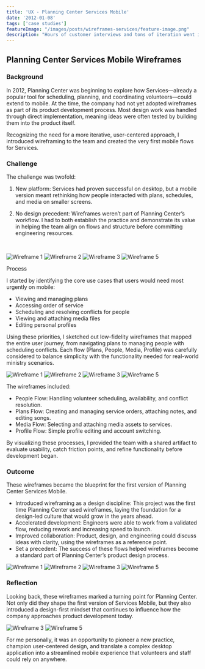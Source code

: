 ```yaml
---
title: 'UX - Planning Center Services Mobile'
date: '2012-01-08'
tags: ['case studies']
featureImage: "/images/posts/wireframes-services/feature-image.png"
description: "Hours of customer interviews and tons of iteration went into this complex ux flow."
---
```



## Planning Center Services Mobile Wireframes

### Background

In 2012, Planning Center was beginning to explore how Services—already a popular tool for scheduling, planning, and coordinating volunteers—could extend to mobile. At the time, the company had not yet adopted wireframes as part of its product development process. Most design work was handled through direct implementation, meaning ideas were often tested by building them into the product itself.

Recognizing the need for a more iterative, user-centered approach, I introduced wireframing to the team and created the very first mobile flows for Services.


### Challenge

The challenge was twofold:

1. New platform: Services had proven successful on desktop, but a mobile version meant rethinking how people interacted with plans, schedules, and media on smaller screens.

2. No design precedent: Wireframes weren’t part of Planning Center’s workflow. I had to both establish the practice and demonstrate its value in helping the team align on flows and structure before committing engineering resources.

<br>

![Wireframe 1](/images/posts/wireframes-services/wire-1.png)
![Wireframe 2](/images/posts/wireframes-services/wire-2.png)
![Wireframe 3](/images/posts/wireframes-services/wire-3.png)
![Wireframe 5](/images/posts/wireframes-services/wire-4.png)

Process

I started by identifying the core use cases that users would need most urgently on mobile:

- Viewing and managing plans
- Accessing order of service
- Scheduling and resolving conflicts for people
- Viewing and attaching media files
- Editing personal profiles

Using these priorities, I sketched out low-fidelity wireframes that mapped the entire user journey, from navigating plans to managing people with scheduling conflicts. Each flow (Plans, People, Media, Profile) was carefully considered to balance simplicity with the functionality needed for real-world ministry scenarios.

![Wireframe 1](/images/posts/wireframes-services/wire-5.png)
![Wireframe 2](/images/posts/wireframes-services/wire-6.png)
![Wireframe 3](/images/posts/wireframes-services/wire-7.png)
![Wireframe 5](/images/posts/wireframes-services/wire-8.png)

The wireframes included:

- People Flow: Handling volunteer scheduling, availability, and conflict resolution.
- Plans Flow: Creating and managing service orders, attaching notes, and editing songs.
- Media Flow: Selecting and attaching media assets to services.
- Profile Flow: Simple profile editing and account switching.

By visualizing these processes, I provided the team with a shared artifact to evaluate usability, catch friction points, and refine functionality before development began.


### Outcome

These wireframes became the blueprint for the first version of Planning Center Services Mobile.

- Introduced wireframing as a design discipline: This project was the first time Planning Center used wireframes, laying the foundation for a design-led culture that would grow in the years ahead.
- Accelerated development: Engineers were able to work from a validated flow, reducing rework and increasing speed to launch.
- Improved collaboration: Product, design, and engineering could discuss ideas with clarity, using the wireframes as a reference point.
- Set a precedent: The success of these flows helped wireframes become a standard part of Planning Center’s product design process.

![Wireframe 1](/images/posts/wireframes-services/wire-8.png)
![Wireframe 2](/images/posts/wireframes-services/wire-9.png)
![Wireframe 3](/images/posts/wireframes-services/wire-10.png)
![Wireframe 5](/images/posts/wireframes-services/wire-11.png)

### Reflection

Looking back, these wireframes marked a turning point for Planning Center. Not only did they shape the first version of Services Mobile, but they also introduced a design-first mindset that continues to influence how the company approaches product development today.

![Wireframe 3](/images/posts/wireframes-services/wire-12.png)
![Wireframe 5](/images/posts/wireframes-services/wire-13.png)

For me personally, it was an opportunity to pioneer a new practice, champion user-centered design, and translate a complex desktop application into a streamlined mobile experience that volunteers and staff could rely on anywhere.